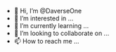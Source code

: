 - 👋 Hi, I’m @DaverseOne
- 👀 I’m interested in ...
- 🌱 I’m currently learning ...
- 💞️ I’m looking to collaborate on ...
- 📫 How to reach me ...

<!---
DaverseOne/DaverseOne is a ✨ special ✨ repository because its `README.md` (this file) appears on your GitHub profile.
You can click the Preview link to take a look at your changes.
--->
